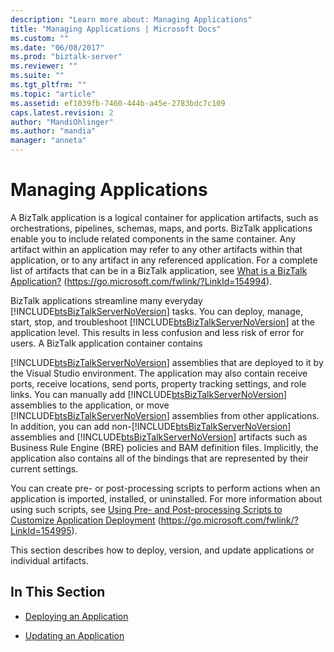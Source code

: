```yaml
---
description: "Learn more about: Managing Applications"
title: "Managing Applications | Microsoft Docs"
ms.custom: ""
ms.date: "06/08/2017"
ms.prod: "biztalk-server"
ms.reviewer: ""
ms.suite: ""
ms.tgt_pltfrm: ""
ms.topic: "article"
ms.assetid: ef1039fb-7460-444b-a45e-2783bdc7c109
caps.latest.revision: 2
author: "MandiOhlinger"
ms.author: "mandia"
manager: "anneta"
---
```

# Managing Applications
A BizTalk application is a logical container for application artifacts, such as orchestrations, pipelines, schemas, maps, and ports. BizTalk applications enable you to include related components in the same container. Any artifact within an application may refer to any other artifacts within that application, or to any artifact in any referenced application. For a complete list of artifacts that can be in a BizTalk application, see [What is a BizTalk Application?](../core/what-is-a-biztalk-application.md) (https://go.microsoft.com/fwlink/?LinkId=154994).

 BizTalk applications streamline many everyday [!INCLUDE[btsBizTalkServerNoVersion](../includes/btsbiztalkservernoversion-md.md)] tasks. You can deploy, manage, start, stop, and troubleshoot [!INCLUDE[btsBizTalkServerNoVersion](../includes/btsbiztalkservernoversion-md.md)] at the application level. This results in less confusion and less risk of error for users. A BizTalk application container contains

 [!INCLUDE[btsBizTalkServerNoVersion](../includes/btsbiztalkservernoversion-md.md)] assemblies that are deployed to it by the Visual Studio environment. The application may also contain receive ports, receive locations, send ports, property tracking settings, and role links. You can manually add [!INCLUDE[btsBizTalkServerNoVersion](../includes/btsbiztalkservernoversion-md.md)] assemblies to the application, or move [!INCLUDE[btsBizTalkServerNoVersion](../includes/btsbiztalkservernoversion-md.md)] assemblies from other applications. In addition, you can add non-[!INCLUDE[btsBizTalkServerNoVersion](../includes/btsbiztalkservernoversion-md.md)] assemblies and [!INCLUDE[btsBizTalkServerNoVersion](../includes/btsbiztalkservernoversion-md.md)] artifacts such as Business Rule Engine (BRE) policies and BAM definition files. Implicitly, the application also contains all of the bindings that are represented by their current settings.

 You can create pre- or post-processing scripts to perform actions when an application is imported, installed, or uninstalled. For more information about using such scripts, see [Using Pre- and Post-processing Scripts to Customize Application Deployment](../core/using-pre-and-post-processing-scripts-to-customize-application-deployment.md) (https://go.microsoft.com/fwlink/?LinkId=154995).

 This section describes how to deploy, version, and update applications or individual artifacts.

## In This Section

-   [Deploying an Application](../technical-guides/deploying-an-application.md)

-   [Updating an Application](../technical-guides/updating-an-application.md)
